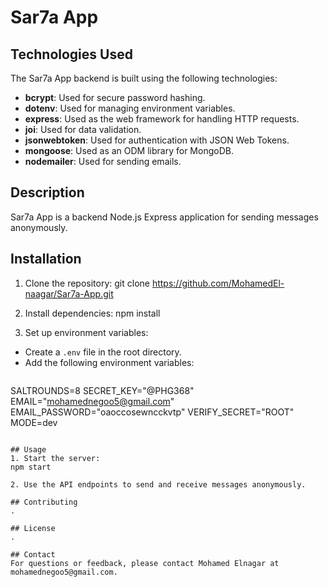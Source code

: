# Sar7a App
## Technologies Used

The Sar7a App backend is built using the following technologies:

- **bcrypt**: Used for secure password hashing.
- **dotenv**: Used for managing environment variables.
- **express**: Used as the web framework for handling HTTP requests.
- **joi**: Used for data validation.
- **jsonwebtoken**: Used for authentication with JSON Web Tokens.
- **mongoose**: Used as an ODM library for MongoDB.
- **nodemailer**: Used for sending emails.

## Description
Sar7a App is a backend Node.js Express application for sending messages anonymously.

## Installation
1. Clone the repository:
git clone https://github.com/MohamedEl-naagar/Sar7a-App.git

2. Install dependencies:
npm install

3. Set up environment variables:
- Create a `.env` file in the root directory.
- Add the following environment variables:
  ```
 SALTROUNDS=8
SECRET_KEY="@PHG368"
EMAIL="mohamednegoo5@gmail.com"
EMAIL_PASSWORD="oaoccosewncckvtp"
VERIFY_SECRET="ROOT"
MODE=dev
  ```

## Usage
1. Start the server:
npm start

2. Use the API endpoints to send and receive messages anonymously.

## Contributing
.

## License
.

## Contact
For questions or feedback, please contact Mohamed Elnagar at mohamednegoo5@gmail.com.


